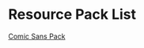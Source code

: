 # Resource Pack List

[Comic Sans Pack](https://drive.google.com/file/d/1W62_K2JBUUlwqSmzD__EZPkt6aoIOA93/view?usp=sharing)           
